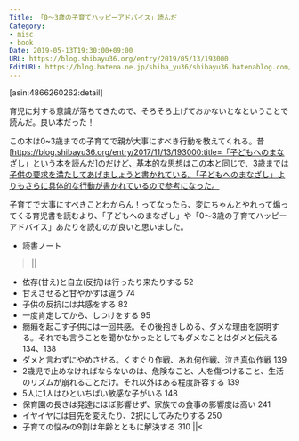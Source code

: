 ```yaml
---
Title: 「0〜3歳の子育てハッピーアドバイス」読んだ
Category:
- misc
- book
Date: 2019-05-13T19:30:00+09:00
URL: https://blog.shibayu36.org/entry/2019/05/13/193000
EditURL: https://blog.hatena.ne.jp/shiba_yu36/shibayu36.hatenablog.com/atom/entry/17680117127130243320
---
```


[asin:4866260262:detail]

育児に対する意識が落ちてきたので、そろそろ上げておかないとなということで読んだ。良い本だった！

この本は0~3歳までの子育てで親が大事にすべき行動を教えてくれる。昔[https://blog.shibayu36.org/entry/2017/11/13/193000:title=「子どもへのまなざし」という本を読んだ]のだけど、基本的な思想はこの本と同じで、3歳までは子供の要求を満たしてあげましょうと書かれている。「子どもへのまなざし」よりもさらに具体的な行動が書かれているので参考になった。

子育てで大事にすべきことわからん！ってなったら、変にちゃんとやれって煽ってくる育児書を読むより、「子どもへのまなざし」や「0〜3歳の子育てハッピーアドバイス」あたりを読むのが良いと思いました。

* 読書ノート
>||
* 依存(甘え)と自立(反抗)は行ったり来たりする 52
* 甘えさせると甘やかすは違う 74
* 子供の反抗には共感をする 82
* 一度肯定してから、しつけをする 95
* 癇癪を起こす子供には一回共感。その後抱きしめる、ダメな理由を説明する。それでも言うことを聞かなかったとしてもダメなことはダメと伝える 134、138
* ダメと言わずにやめさせる。くすぐり作戦、あれ何作戦、泣き真似作戦 139
* 2歳児で止めなければならないのは、危険なこと、人を傷つけること、生活のリズムが崩れることだけ。それ以外はある程度許容する 139
* 5人に1人はひといちばい敏感な子がいる 148
* 保育園の長さは発達にほぼ影響せず、家族での食事の影響度は高い 241
* イヤイヤには目先を変えたり、2択にしてみたりする 250
* 子育ての悩みの9割は年齢とともに解決する 310
||<
